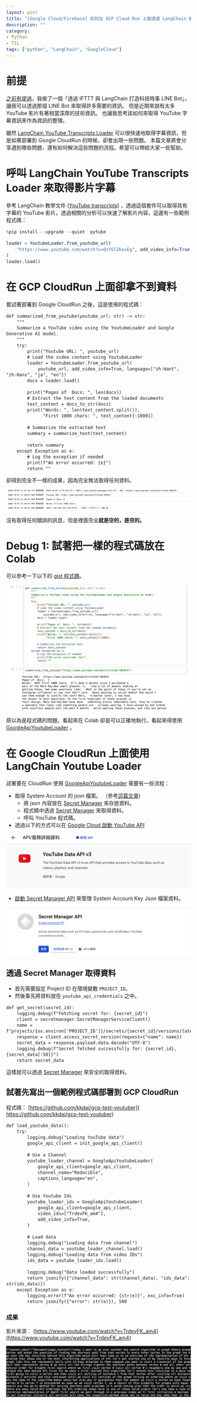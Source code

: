 ```yaml
---
layout: post
title: "[Google Cloud/Firebase] 如何在 GCP Cloud Run 上面透過 LangChain 取得 YouTube 的相關資訊 "
description: ""
category: 
- Python 
- TIL
tags: ["python", "LangChain", "GoogleCloud"]
---
```




# 前提

[之前有提過](https://www.evanlin.com/personal-km-flow-1/)，我做了一個「透過 IFTTT 與 LangChain 打造科技時事 LINE Bot」，讓我可以透過那個 LINE Bot 來取得許多需要的資訊。 但是近期來說有太多 YouTube 影片有著相當深厚的技術資訊。 也讓我思考該如何來取得 YouTube 字幕資訊來作為資訊的整理。

雖然 [LangChain YouTube Transcripts Loader](https://python.langchain.com/docs/integrations/document_loaders/youtube_transcript/) 可以很快速地取得字幕資訊，但是如果部署到 Google CloudRun 的時候，卻會出現一些問題。  本篇文章將會分享遇到哪些問題，還有如何解決這些問題的流程。希望可以帶給大家一些幫助。



# 呼叫 LangChain YouTube Transcripts Loader 來取得影片字幕

參考 LangChain 教學文件 ([YouTube transcripts](https://python.langchain.com/docs/integrations/document_loaders/youtube_transcript/)) ，透過這個套件可以取得具有字幕的 YouTube 影片。透過相關的分析可以快速了解影片內容。這邊有一些範例程式碼：

```python
%pip install --upgrade --quiet  pytube
```

```python
loader = YoutubeLoader.from_youtube_url(
    "https://www.youtube.com/watch?v=QsYGlZkevEg", add_video_info=True
)
loader.load()
```



# 在 GCP CloudRun 上面卻拿不到資料

嘗試著部署到 Google CloudRun 之後，這是使用的程式碼：

```
def summarized_from_youtube(youtube_url: str) -> str:
    """
    Summarize a YouTube video using the YoutubeLoader and Google Generative AI model.
    """
    try:
        print("Youtube URL: ", youtube_url)
        # Load the video content using YoutubeLoader
        loader = YoutubeLoader.from_youtube_url(
            youtube_url, add_video_info=True, language=["zh-Hant", "zh-Hans", "ja", "en"])
        docs = loader.load()

        print("Pages of  Docs: ", len(docs))
        # Extract the text content from the loaded documents
        text_content = docs_to_str(docs)
        print("Words: ", len(text_content.split()),
              "First 1000 chars: ", text_content[:1000])

        # Summarize the extracted text
        summary = summarize_text(text_content)

        return summary
    except Exception as e:
        # Log the exception if needed
        print(f"An error occurred: {e}")
        return ""
```

卻得到完全不一樣的成果，因為完全無法取得任何資料。

![image-20241005230731585](../images/2022/image-20241005230731585.png)

沒有取得任何錯誤的訊息，但是裡面完全**就是空的，是空的。**

# Debug 1: 試著把一樣的程式碼放在 Colab

可以參考一下以下的 [gist 程式碼](https://gist.github.com/kkdai/4d613dcdc86bad995477be4d22a7f907)。

![image-20241005230200026](../images/2022/image-20241005230200026.png)

原以為是程式碼的問題，看起來在 Colab 卻是可以正確地執行。看起來得使用 [GoogleApiYoutubeLoader](https://python.langchain.com/api_reference/community/document_loaders/langchain_community.document_loaders.youtube.GoogleApiYoutubeLoader.html) 。

# 在 Google CloudRun 上面使用 LangChain Youtube Loader

試著要在 CloudRun 使用  [GoogleApiYoutubeLoader](https://python.langchain.com/api_reference/community/document_loaders/langchain_community.document_loaders.youtube.GoogleApiYoutubeLoader.html)  需要有一些流程：

- 取得 System Account 的 json 檔案。 （參考[這篇文章](https://www.evanlin.com/til-heroku-gcp-key/))
  - 將 json 內容放在 [Secret Manager](https://cloud.google.com/security/products/secret-manager?hl=zh-TW) 來存放資料。
  - 程式碼中透過  [Secret Manager](https://cloud.google.com/security/products/secret-manager?hl=zh-TW) 來取得資料。
  - 呼叫 YouTube 程式碼。
-  透過以下的方式可以在 [Google Cloud 啟動 YouTube API](https://console.developers.google.com/apis/api/youtube.googleapis.com/overview?project=660825558664)

![image-20241005231500039](../images/2022/image-20241005231500039.png)

- [啟動 Secret Manager API](https://console.cloud.google.com/apis/library/secretmanager.googleapis.com) 來管理 System Account Key Json 檔案資料。

![image-20241006001807126](../images/2022/image-20241006001807126.png)

## 透過 Secret Manager 取得資料

- 首先需要設定 Project ID 在環境變數 `PROJECT_ID`。
- 然後事先將資料放在 `youtube_api_credentials` 之中。

```
def get_secret(secret_id):
    logging.debug(f"Fetching secret for: {secret_id}")
    client = secretmanager.SecretManagerServiceClient()
    name = f"projects/{os.environ['PROJECT_ID']}/secrets/{secret_id}/versions/latest"
    response = client.access_secret_version(request={"name": name})
    secret_data = response.payload.data.decode("UTF-8")
    logging.debug(f"Secret fetched successfully for: {secret_id}, {secret_data[:50]}")
    return secret_data
```

這樣就可以透過  [Secret Manager](https://cloud.google.com/security/products/secret-manager?hl=zh-TW)  來安全的取得資料。



## 試著先寫出一個範例程式碼部署到 GCP CloudRun

程式碼： [https://github.com/kkdai/gcp-test-youtuber]( https://github.com/kkdai/gcp-test-youtuber)

```
def load_youtube_data():
    try:
        logging.debug("Loading YouTube data")
        google_api_client = init_google_api_client()

        # Use a Channel
        youtube_loader_channel = GoogleApiYoutubeLoader(
            google_api_client=google_api_client,
            channel_name="Reducible",
            captions_language="en",
        )

        # Use Youtube Ids
        youtube_loader_ids = GoogleApiYoutubeLoader(
            google_api_client=google_api_client,
            video_ids=["TrdevFK_am4"],
            add_video_info=True,
        )

        # Load data
        logging.debug("Loading data from channel")
        channel_data = youtube_loader_channel.load()
        logging.debug("Loading data from video IDs")
        ids_data = youtube_loader_ids.load()

        logging.debug("Data loaded successfully")
        return jsonify({"channel_data": str(channel_data), "ids_data": str(ids_data)})
    except Exception as e:
        logging.error(f"An error occurred: {str(e)}", exc_info=True)
        return jsonify({"error": str(e)}), 500

```

### 成果

影片來源： [https://www.youtube.com/watch?v=TrdevFK_am4](https://www.youtube.com/watch?v=TrdevFK_am4)

![image-20241006004150943](../images/2022/image-20241006004150943.png)
